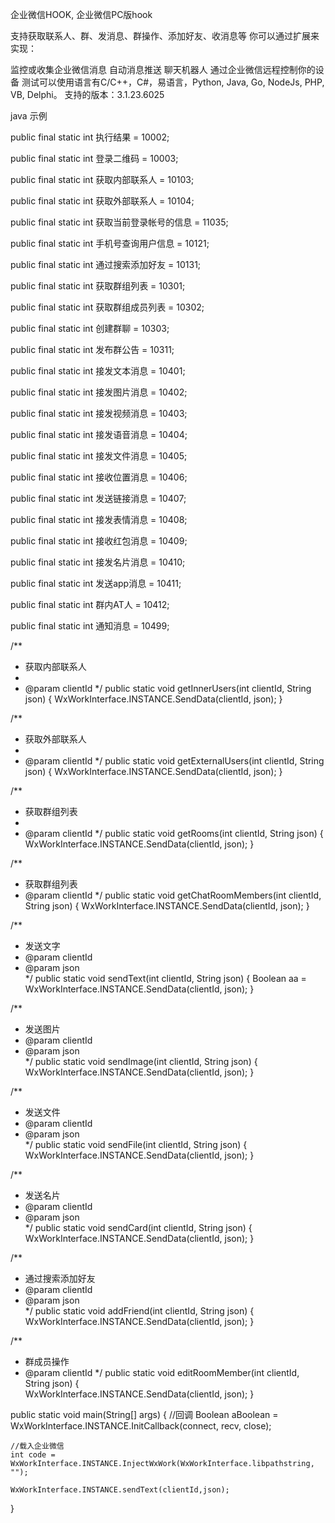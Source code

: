 企业微信HOOK, 企业微信PC版hook

支持获取联系人、群、发消息、群操作、添加好友、收消息等 你可以通过扩展来实现：

监控或收集企业微信消息
自动消息推送
聊天机器人
通过企业微信远程控制你的设备
测试可以使用语言有C/C++，C#，易语言，Python, Java, Go, NodeJs, PHP, VB, Delphi。
支持的版本：3.1.23.6025

java 示例

public final static int 执行结果 = 10002;

public final static int 登录二维码 = 10003;

public final static int 获取内部联系人 = 10103;

public final static int 获取外部联系人 = 10104;

public final static int 获取当前登录帐号的信息 = 11035;

public final static int 手机号查询用户信息 = 10121;

public final static int 通过搜索添加好友 = 10131;

public final static int 获取群组列表 = 10301;

public final static int 获取群组成员列表 = 10302;

public final static int 创建群聊 = 10303;

public final static int 发布群公告 = 10311;

public final static int 接发文本消息 = 10401;

public final static int 接发图片消息 = 10402;

public final static int 接发视频消息 = 10403;

public final static int 接发语音消息 = 10404;

public final static int 接发文件消息 = 10405;

public final static int 接收位置消息 = 10406;

public final static int 发送链接消息 = 10407;

public final static int 接发表情消息 = 10408;

public final static int 接收红包消息 = 10409;

public final static int 接发名片消息 = 10410;

public final static int 发送app消息 = 10411;

public final static int 群内AT人 = 10412;

public final static int 通知消息 = 10499;

/**
 * 获取内部联系人
 *
 * @param clientId
 */
public static void getInnerUsers(int clientId, String json) {
    WxWorkInterface.INSTANCE.SendData(clientId, json);
}

/**
 * 获取外部联系人
 *
 * @param clientId
 */
public static void getExternalUsers(int clientId, String json) {
    WxWorkInterface.INSTANCE.SendData(clientId, json);
}

/**
 * 获取群组列表
 *
 * @param clientId
 */
public static void getRooms(int clientId, String json) {
    WxWorkInterface.INSTANCE.SendData(clientId, json);
}

/**
 * 获取群组列表
 * @param clientId 
 */
public static void getChatRoomMembers(int clientId, String json) {
    WxWorkInterface.INSTANCE.SendData(clientId, json);
}

/**
 * 发送文字
 * @param clientId 
 * @param json  
 */
public static void sendText(int clientId, String json) { 
    Boolean aa = WxWorkInterface.INSTANCE.SendData(clientId, json);
}

/**
 * 发送图片
 * @param clientId 
 * @param json  
 */
public static void sendImage(int clientId, String json) { 
    WxWorkInterface.INSTANCE.SendData(clientId, json);
} 

/**
 * 发送文件
 * @param clientId 
 * @param json  
 */
public static void sendFile(int clientId, String json) {
    WxWorkInterface.INSTANCE.SendData(clientId, json);
}

/**
 * 发送名片
 * @param clientId 
 * @param json  
 */
public static void sendCard(int clientId, String json) {
    WxWorkInterface.INSTANCE.SendData(clientId, json);
}

/**
 * 通过搜索添加好友
 * @param clientId 
 * @param json  
 */
public static void addFriend(int clientId, String json) {
    WxWorkInterface.INSTANCE.SendData(clientId, json);
} 

/**
 * 群成员操作
 * @param clientId 
 */
public static void editRoomMember(int clientId, String json) {       
    WxWorkInterface.INSTANCE.SendData(clientId, json);
}  


public static void main(String[] args) {
    //回调
    Boolean aBoolean = WxWorkInterface.INSTANCE.InitCallback(connect, recv, close);
     
    //载入企业微信
    int code = WxWorkInterface.INSTANCE.InjectWxWork(WxWorkInterface.libpathstring, "");
    
    WxWorkInterface.INSTANCE.sendText(clientId,json);
} 
